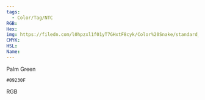 ```yaml
---
tags:
  - Color/Tag/NTC
RGB:
Hex:
img: https://filedn.com/l0hpzxl1f01yT7GHxtF8cyk/Color%20Snake/standard_csv_to_svg/%23/09230F.svg
CMYK:
HSL:
Name:
---
```

Palm Green
```palette
#09230F
```
RGB
